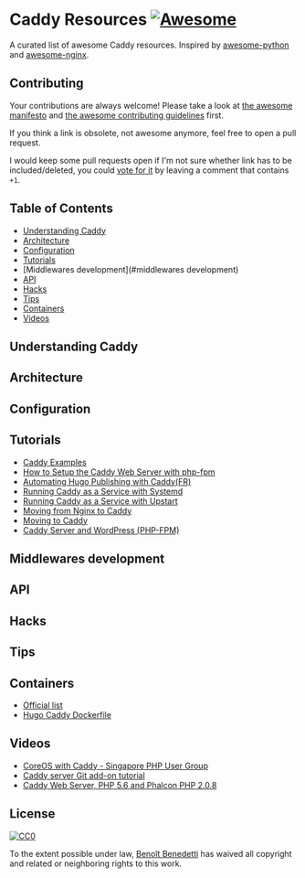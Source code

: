 # Caddy Resources [![Awesome](https://cdn.rawgit.com/sindresorhus/awesome/d7305f38d29fed78fa85652e3a63e154dd8e8829/media/badge.svg)](https://github.com/sindresorhus/awesome)

A curated list of awesome Caddy resources. Inspired by [awesome-python](https://github.com/vinta/awesome-python)
and [awesome-nginx](https://github.com/fcambus/nginx-resources).

## Contributing

Your contributions are always welcome! Please take a look at [the awesome manifesto](https://github.com/sindresorhus/awesome/blob/master/awesome.md)
and [the awesome contributing guidelines](https://github.com/sindresorhus/awesome/blob/master/contributing.md) first.

If you think a link is obsolete, not awesome anymore, feel free to open a pull request.

I would keep some pull requests open if I'm not sure whether link has to be included/deleted,
you could [vote for it](https://github.com/caddy-book/awesome-caddy/pulls) by leaving a comment that contains `+1`.


## Table of Contents

- [Understanding Caddy](#understanding-caddy)
- [Architecture](#architecture)
- [Configuration](#configuration)
- [Tutorials](#tutorials)
- [Middlewares development](#middlewares development)
- [API](#api)
- [Hacks](#hacks)
- [Tips](#tips)
- [Containers](#containers)
- [Videos](#videos)


## Understanding Caddy


## Architecture


## Configuration


## Tutorials

- [Caddy Examples](https://github.com/caddyserver/examples)
- [How to Setup the Caddy Web Server with php-fpm](https://blog.jixee.me/how-to-setup-the-caddy-web-server-with-php-fpm/)
- [Automating Hugo Publishing with Caddy(FR)](https://blog.zenithar.org/post/2016/01/06/automatisation-publication-hugo-avec-caddy)
- [Running Caddy as a Service with Systemd](https://denbeke.be/blog/servers/running-caddy-server-as-a-service-with-systemd/)
- [Running Caddy as a Service with Upstart](https://denbeke.be/blog/servers/running-caddy-server-as-a-service/)
- [Moving from Nginx to Caddy](https://gmnt.net/post/moving-from-nginx-to-caddy/)
- [Moving to Caddy](https://abiosoft.com/moving-to-caddy/)
- [Caddy Server and WordPress (PHP-FPM)](https://denbeke.be/blog/servers/caddy-server-and-wordpress-php-fpm/)


## Middlewares development


## API


## Hacks


## Tips


## Containers

- [Official list](https://github.com/mholt/caddy#docker-container)
- [Hugo Caddy Dockerfile](https://github.com/i-Sohel/hugo-caddy-dockerfile)


## Videos

- [CoreOS with Caddy - Singapore PHP User Group](https://www.youtube.com/watch?v=eBmWadpWrTM)
- [Caddy server Git add-on tutorial](https://www.youtube.com/watch?v=dmat1MUT0fc)
- [Caddy Web Server, PHP 5.6 and Phalcon PHP 2.0.8](https://www.youtube.com/watch?v=CrN3jOqQbXo)


## License

[![CC0](http://i.creativecommons.org/p/zero/1.0/88x31.png)](http://creativecommons.org/publicdomain/zero/1.0/)

To the extent possible under law, [Benoît Benedetti](http://www.humboldtux.net) has waived all copyright and related or neighboring rights to this work.
